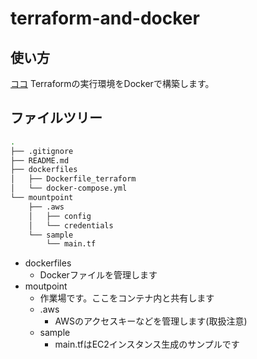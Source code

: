 # terraform-and-docker
## 使い方
[ココ](https://pro-broccoli.com/2022/09/30/terraform-and-docker/)
Terraformの実行環境をDockerで構築します。　　
## ファイルツリー
```bash
.
├── .gitignore
├── README.md
├── dockerfiles
│   ├── Dockerfile_terraform
│   └── docker-compose.yml
└── mountpoint
    ├── .aws
    │   ├── config
    │   └── credentials
    └── sample
        └── main.tf
```
- dockerfiles
  - Dockerファイルを管理します
- moutpoint
  - 作業場です。ここをコンテナ内と共有します
  - .aws
    - AWSのアクセスキーなどを管理します(取扱注意)
  - sample
    - main.tfはEC2インスタンス生成のサンプルです
